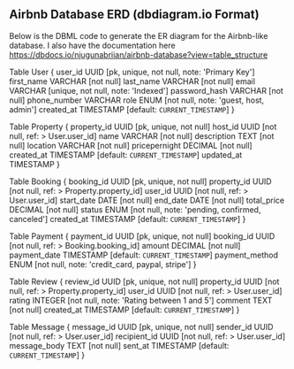 ## Airbnb Database ERD (dbdiagram.io Format)
Below is the DBML code to generate the ER diagram for the Airbnb-like database.
I also have the documentation here https://dbdocs.io/njugunabriian/airbnb-database?view=table_structure

Table User {
  user_id UUID [pk, unique, not null, note: 'Primary Key']
  first_name VARCHAR [not null]
  last_name VARCHAR [not null]
  email VARCHAR [unique, not null, note: 'Indexed']
  password_hash VARCHAR [not null]
  phone_number VARCHAR
  role ENUM [not null, note: 'guest, host, admin']
  created_at TIMESTAMP [default: `CURRENT_TIMESTAMP`]
}

Table Property {
  property_id UUID [pk, unique, not null]
  host_id UUID [not null, ref: > User.user_id]
  name VARCHAR [not null]
  description TEXT [not null]
  location VARCHAR [not null]
  pricepernight DECIMAL [not null]
  created_at TIMESTAMP [default: `CURRENT_TIMESTAMP`]
  updated_at TIMESTAMP
}

Table Booking {
  booking_id UUID [pk, unique, not null]
  property_id UUID [not null, ref: > Property.property_id]
  user_id UUID [not null, ref: > User.user_id]
  start_date DATE [not null]
  end_date DATE [not null]
  total_price DECIMAL [not null]
  status ENUM [not null, note: 'pending, confirmed, canceled']
  created_at TIMESTAMP [default: `CURRENT_TIMESTAMP`]
}

Table Payment {
  payment_id UUID [pk, unique, not null]
  booking_id UUID [not null, ref: > Booking.booking_id]
  amount DECIMAL [not null]
  payment_date TIMESTAMP [default: `CURRENT_TIMESTAMP`]
  payment_method ENUM [not null, note: 'credit_card, paypal, stripe']
}

Table Review {
  review_id UUID [pk, unique, not null]
  property_id UUID [not null, ref: > Property.property_id]
  user_id UUID [not null, ref: > User.user_id]
  rating INTEGER [not null, note: 'Rating between 1 and 5']
  comment TEXT [not null]
  created_at TIMESTAMP [default: `CURRENT_TIMESTAMP`]
}

Table Message {
  message_id UUID [pk, unique, not null]
  sender_id UUID [not null, ref: > User.user_id]
  recipient_id UUID [not null, ref: > User.user_id]
  message_body TEXT [not null]
  sent_at TIMESTAMP [default: `CURRENT_TIMESTAMP`]
}